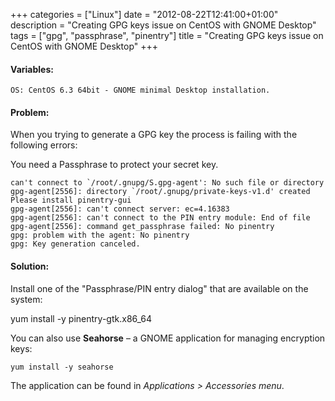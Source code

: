 +++
categories = ["Linux"]
date = "2012-08-22T12:41:00+01:00"
description = "Creating GPG keys issue on CentOS with GNOME Desktop"
tags = ["gpg", "passphrase", "pinentry"]
title = "Creating GPG keys issue on CentOS with GNOME Desktop"
+++

#### Variables:

    OS: CentOS 6.3 64bit - GNOME minimal Desktop installation.

#### Problem:

When you trying to generate a GPG key the process is failing with the following errors:

You need a Passphrase to protect your secret key.

```
can't connect to `/root/.gnupg/S.gpg-agent': No such file or directory
gpg-agent[2556]: directory `/root/.gnupg/private-keys-v1.d' created
Please install pinentry-gui
gpg-agent[2556]: can't connect server: ec=4.16383
gpg-agent[2556]: can't connect to the PIN entry module: End of file
gpg-agent[2556]: command get_passphrase failed: No pinentry
gpg: problem with the agent: No pinentry
gpg: Key generation canceled.
```

#### Solution:

Install one of the "Passphrase/PIN entry dialog" that are available on the system:

yum install -y pinentry-gtk.x86_64

You can also use **Seahorse** – a GNOME application for managing encryption keys:

    yum install -y seahorse

The application can be found in *Applications > Accessories menu*.
